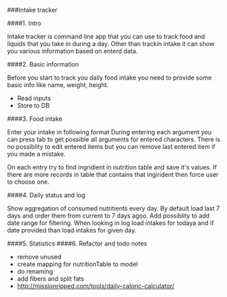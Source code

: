###Intake tracker

####1. Intro

Intake tracker is command line app that you can use to track food and liquids that you take in during a day.
Other than trackin intake it can show you various information based on enterd data.

####2. Basic information

Before you start to track you daily food intake you need to provide some basic info like name, weight, height.

* Read inputs
* Store to DB

####3. Food intake

Enter your intake in following format <ingirident name> <unit> <measure>
During entering each argument you can press tab to get possible all arguments for entered characters. 
There is no possiblity to edit entered items but you can remove last entered item if you made a mistake.

On each entry try to find ingridient in nutrition table and save it's values. If there are more records in table that contains that ingirident then force user to choose one.

####4. Daily status and log

Show aggregation of consumed nutritients every day. By default load last 7 days and order them from current to 7 days agoo. Add possiblity to add date range for filtering.
When looking in log load intakes for todaya and if date provided than load intakes for given day.

####5. Statistics
####6. Refactor and todo notes
* remove unused
* create mapping for nutritionTable to model
* do renaming
* add fibers and split fats
* http://missionripped.com/tools/daily-caloric-calculator/